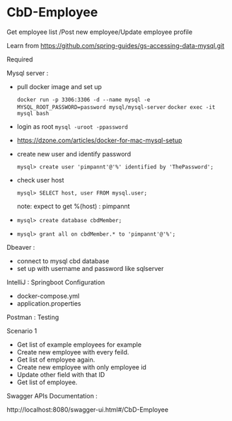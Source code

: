 # CbD-Employee
Get employee list /Post new employee/Update employee profile

Learn from https://github.com/spring-guides/gs-accessing-data-mysql.git

Required

Mysql server : 
- pull docker image and set up
   
   `docker run -p 3306:3306 -d --name mysql -e MYSQL_ROOT_PASSWORD=password mysql/mysql-server`
   `docker exec -it mysql bash`
- login as root
   `mysql -uroot -ppassword`
- https://dzone.com/articles/docker-for-mac-mysql-setup
- create new user and identify password

  `mysql> create user 'pimpannt'@'%' identified by 'ThePassword';`
  
- check user host 
  
  `mysql> SELECT host, user FROM mysql.user;`
  
  note: expect to get %(host) : pimpannt
  
- `mysql> create database cbdMember;`
- `mysql> grant all on cbdMember.* to 'pimpannt'@'%';`

Dbeaver :
- connect to mysql cbd database
- set up with  username and password like sqlserver

IntelliJ :
Springboot Configuration
- docker-compose.yml
- application.properties

Postman :
Testing

Scenario 1 
- Get list of example employees for example
- Create new employee with every feild.
- Get list of employee again.
- Create new employee with only employee id
- Update other field with that ID
- Get list of employee.
   
Swagger APIs Documentation :

http://localhost:8080/swagger-ui.html#/CbD-Employee
